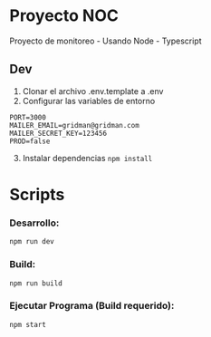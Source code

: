 # Proyecto NOC

Proyecto de monitoreo - Usando Node - Typescript

## Dev
1. Clonar el archivo .env.template a .env
2. Configurar las variables de entorno
```
PORT=3000
MAILER_EMAIL=gridman@gridman.com
MAILER_SECRET_KEY=123456
PROD=false
```
3. Instalar dependencias `npm install`

# Scripts
### Desarrollo: 
`npm run dev`
### Build: 
`npm run build`
### Ejecutar Programa (Build requerido): 
`npm start`